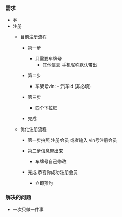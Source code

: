 ### 需求

- 券
- 注册
    - 目前注册流程
        - 第一步
            - 只需要车牌号
                - 其他信息 手机昵称默认带出

        - 第二步
            - 车架号vin: - 汽车id (非必填)

        - 第三步
            - 四个下拉框
        - 完成

    - 优化注册流程
        - 第一步拍照 注册会员 或者输入 vin号注册会员

        - 第二步信息带出来
            - 车牌号自己修改

        - 完成 恭喜你成功注册会员
            - 立即预约

### 解决的问题

- 一次只做一件事


